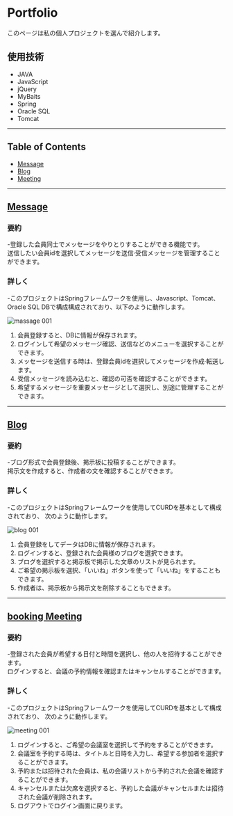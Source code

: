 # Portfolio
このページは私の個人プロジェクトを選んで紹介します。

## 使用技術
- JAVA
- JavaScript
- jQuery
- MyBaits
- Spring
- Oracle SQL
- Tomcat

***

## Table of Contents
- [Message](https://github.com/heerokim/Portfolio-Massage.git)
- [Blog](https://github.com/heerokim/Portfolio-BLOG.git)
- [Meeting](https://github.com/khrcodk/Portfolio-Meeting.git)

***

## [Message](https://github.com/heerokim/Portfolio-Massage.git)

### 要約

-登録した会員同士でメッセージをやりとりすることができる機能です。<br>
送信したい会員idを選択してメッセージを送信·受信メッセージを管理することができます。



### 詳しく

-このプロジェクトはSpringフレームワークを使用し、Javascript、Tomcat、Oracle SQL DBで構成構成されており、以下のように動作します。


![massage 001](https://user-images.githubusercontent.com/83088728/116214327-9063a000-a781-11eb-987f-b4b7d400e56b.jpeg)


1. 会員登録すると、DBに情報が保存されます。
2. ログインして希望のメッセージ確認、送信などのメニューを選択することができます。
3. メッセージを送信する時は、登録会員idを選択してメッセージを作成·転送します。
4. 受信メッセージを読み込むと、確認の可否を確認することができます。
5. 希望するメッセージを重要メッセージとして選択し、別途に管理することができます。


***

## [Blog](https://github.com/heerokim/Portfolio-BLOG.git)

### 要約

-ブログ形式で会員登録後、掲示板に投稿することができます。<br>
掲示文を作成すると、作成者の文を確認することができます。

### 詳しく

-このプロジェクトはSpringフレームワークを使用してCURDを基本として構成されており、
次のように動作します。

![blog 001](https://user-images.githubusercontent.com/83088728/116210443-d585d300-a77d-11eb-9e98-fbd90467cb19.jpeg)

1. 会員登録をしてデータはDBに情報が保存されます。 
2. ログインすると、登録された会員様のブログを選択できます。
3. ブログを選択すると掲示板で掲示した文章のリストが見られます。
4. ご希望の掲示板を選択、「いいね」ボタンを使って「いいね」をすることもできます。 
5. 作成者は、掲示板から掲示文を削除することもできます。



***

## [booking Meeting](https://github.com/heerokim/Portfolio-BLOG.git)

### 要約

-登録された会員が希望する日付と時間を選択し、他の人を招待することができます。<br>
ログインすると、会議の予約情報を確認またはキャンセルすることができます。

### 詳しく

-このプロジェクトはSpringフレームワークを使用してCURDを基本として構成されており、
次のように動作します。

![meeting 001](https://user-images.githubusercontent.com/83088728/116215291-81312200-a782-11eb-89dd-fedc994c4bd3.jpeg)

1. ログインすると、ご希望の会議室を選択して予約をすることができます。
2. 会議室を予約する時は、タイトルと日時を入力し、希望する参加者を選択することができます。
3. 予約または招待された会員は、私の会議リストから予約された会議を確認することができます。
4. キャンセルまたは欠席を選択すると、予約した会議がキャンセルまたは招待された会議が削除されます。 
5. ログアウトでログイン画面に戻ります。
